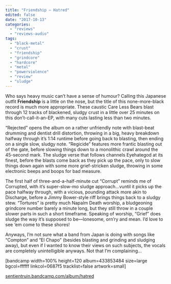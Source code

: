 ```yaml
---
title: "Friendship – Hatred"
edited: false
date: "2017-10-13"
categories:
  - "reviews"
  - "reviews-audio"
tags:
  - "black-metal"
  - "crust"
  - "friendship"
  - "grindcore"
  - "hardcore"
  - "metal"
  - "powerviolence"
  - "review"
  - "sludge"
---
```


Who says heavy music can’t have a sense of humour? Calling this Japanese outfit **Friendship** is a little on the nose, but the title of this none-more-black record is much more appropriate. These caustic Care Less Bears blast through 12 tracks of blackened, sludgy crust in a little over 25 minutes on this don’t-call-it-an-EP, with many cuts lasting less than two minutes.

“Rejected” opens the album on a rather unfriendly note with blast-beat drumming and dentist drill distortion, throwing in a big, heavy breakdown halfway through it’s 1:14 runtime before going back to blasting, then ending on a single slow, sludgy note. “Regicide” features more frantic blasting out of the gate, before slowing things down to a monolithic crawl around the 45-second mark. The sludge verse that follows channels Eyehategod at its finest, before the blasts come back as they pick up the pace, only to slow things down again with some more grief-stricken sludge, throwing in some electronic beeps and boops for bad measure.

The first half of three-and-a-half-minute cut “Corrupt” reminds me of Corrupted, with it’s super-slow-mo sludge approach…vuntil it picks up the pace halfway through, with a vicious, pounding attack more akin to Discharge, before a Jimmy Bower-style riff brings things back to a sludgy stew. “Tortures” is pretty much Napalm Death worship, a bludgeoning grindcore number barely a minute long, but they still throw in a couple slower parts in such a short timeframe. Speaking of worship, “Grief” does sludge the way it’s supposed to be—lonesome, orn’ry and mean. I’d love to see ‘em come to these shores!

Anyways, I’m not sure what a band from Japan is doing with songs like “Compton” and “El Chapo” (besides blasting and grinding and sludging away), but even if I wanted to know their views on such subjects, the vocals are completely unintelligible anyways. Not that I’m complaining…

\[bandcamp width=100% height=120 album=433853484 size=large bgcol=ffffff linkcol=0687f5 tracklist=false artwork=small\]

[sentientruin.bandcamp.com/album/hatred](https://sentientruin.bandcamp.com/album/hatred)
